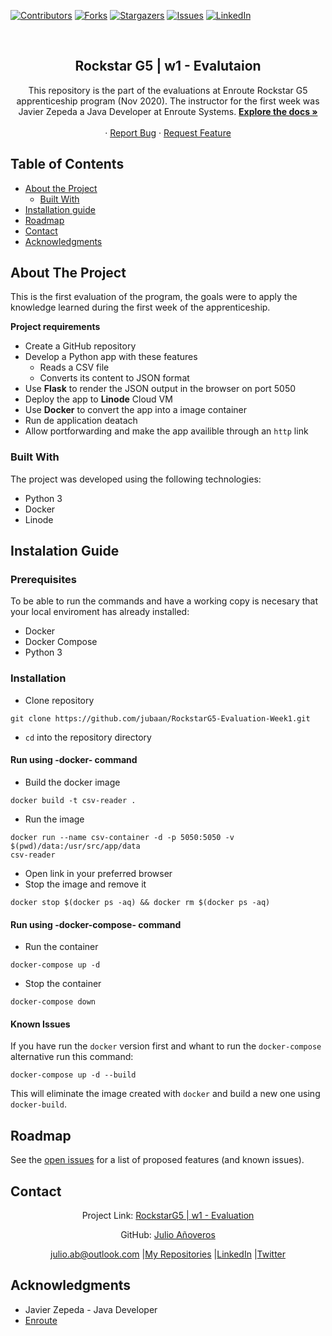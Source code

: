 [![Contributors][contributors-shield]][contributors-url]
[![Forks][forks-shield]][forks-url]
[![Stargazers][stars-shield]][stars-url]
[![Issues][issues-shield]][issues-url]
[![LinkedIn][linkedin-shield2]][linkedin-url2]

<!-- PROJECT LOGO -->
<br />
<p align="center">
  <h2 align="center">Rockstar G5 | w1 - Evalutaion</h2>
  <p align="center">
    This repository is the part of the evaluations at Enroute Rockstar G5
    apprenticeship program (Nov 2020). The instructor for the first week was
    Javier Zepeda a Java Developer at Enroute Systems.
    <a href="https://github.com/jubaan/RockstarG5-Evaluation-Week1"><strong>Explore the docs »</strong></a>
    <br />
    <br />
    ·
    <a href="https://github.com/jubaan/RockstarG5-Evaluation-Week1/issues">Report Bug</a>
    ·
    <a href="https://github.com/jubaan/RockstarG5-Evaluation-Week1/issues">Request Feature</a>
  </p>
</p>

## Table of Contents
* [About the Project](#about-the-project)
  * [Built With](#built-with)
* [Installation guide](#instalation-guide)
* [Roadmap](#roadmap)
* [Contact](#contact)
* [Acknowledgments](#acknowldgements)
<!-- ABOUT THE PROJECT -->

## About The Project

This is the first evaluation of the program, the goals were to apply the
knowledge learned during the first week of the apprenticeship.

**Project requirements**
- Create a GitHub repository
- Develop a Python app with these features
  - Reads a CSV file
  - Converts its content to JSON format
- Use **Flask** to render the JSON output in the browser on port 5050 
- Deploy the app to **Linode** Cloud VM
- Use **Docker** to convert the app into a image container
- Run de application deatach
- Allow portforwarding and make the app availible through an `http` link

### Built With

The project was developed using the following technologies:
- Python 3 
- Docker
- Linode

## Instalation Guide

### Prerequisites

To be able to run the commands and have a working copy is necesary that your 
local enviroment has already
installed:
- Docker
- Docker Compose
- Python 3

### Installation

- Clone repository
```
git clone https://github.com/jubaan/RockstarG5-Evaluation-Week1.git
```
- `cd` into the repository directory

#### Run using -docker- command

- Build the docker image
```
docker build -t csv-reader .
```
- Run the image
```
docker run --name csv-container -d -p 5050:5050 -v $(pwd)/data:/usr/src/app/data
csv-reader
```
- Open link in your preferred browser
- Stop the image and remove it
```
docker stop $(docker ps -aq) && docker rm $(docker ps -aq)
```
#### Run using -docker-compose- command

- Run the container
```
docker-compose up -d
```
- Stop the container
```
docker-compose down
```
#### Known Issues

If you have run the `docker` version first and whant to run the
`docker-compose` alternative run this command:
```
docker-compose up -d --build
```
This will eliminate the image created with `docker` and build a new one
using `docker-build`.

## Roadmap

See the [open issues](https://github.com/jubaan/RockstarG5-Evaluation-Week1/issues) for a list of proposed features (and known issues).

## Contact
<p align="center">Project Link: <a href="https://github.com/jubaan/RockstarG5-Evaluation-Week1">RockstarG5 | w1 - Evaluation</a></p>
<p align="center">GitHub: <a href="https://github.com/jubaan">Julio Añoveros</a></p>
<p align="center" style="display: flex; justify-content: center; align-items: center;">
    <a target="_blank" href="https://mail.google.com/mail/?view=cm&fs=1&tf=1&to=julio.ab@outlook.com
">
      julio.ab@outlook.com
    </a> &nbsp;|
    <a target="_blank" href="https://github.com/jubaan?tab=repositories">
        My Repositories
    </a> &nbsp;|
    <a target="_blank" href="www.linkedin.com/in/jubaan">
      LinkedIn
    </a> &nbsp;|
    <a target="_blank" href="https://twitter.com/AnoverosJulio">
      Twitter
    </a>
</p>

## Acknowledgments
- Javier Zepeda - Java Developer
- [Enroute](http://www.enroutesystems.com)

<!-- MARKDOWN LINKS & IMAGES -->
[contributors-shield]: https://img.shields.io/github/contributors/jubaan/RockstarG5-Evaluation-Week1.svg?style=flat-square
[contributors-url]: https://github.com/jubaan/RockstarG5-Evaluation-Week1/graphs/contributors
[forks-shield]: https://img.shields.io/github/forks/jubaan/RockstarG5-Evaluation-Week1.svg?style=flat-square
[forks-url]: https://github.com/jubaan/RockstarG5-Evaluation-Week1/network/members
[stars-shield]: https://img.shields.io/github/stars/jubaan/RockstarG5-Evaluation-Week1.svg?style=flat-square
[stars-url]: https://github.com/jubaan/RockstarG5-Evaluation-Week1/stargazers
[issues-shield]: https://img.shields.io/github/issues/jubaan/RockstarG5-Evaluation-Week1.svg?style=flat-square
[issues-url]: https://github.com/jubaan/RockstarG5-Evaluation-Week1/issues
[license-shield]: https://img.shields.io/github/license/jubaan/RockstarG5-Evaluation-Week1.svg?style=flat-square
[license-url]: https://github.com/jubaan/RockstarG5-Evaluation-Week1/blob/master/LICENSE.txt
[linkedin-shield2]: https://img.shields.io/badge/-LinkedIn-black.svg?style=flat-square&logo=linkedin&colorB=555
[linkedin-url2]: https://www.linkedin.com/in/jubaan/
